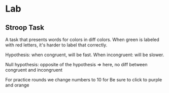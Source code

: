# Lab

Stroop Task
----------

A task that presents words for colors in diff colors. When green is labeled with red letters, it's harder to label that correctly.

Hypothesis: when congruent, will be fast. When incongruent: will be slower.

Null hypothesis: opposite of the hypothesis => here, no diff between congruent and incongruent

For practice rounds we change numbers to 10 for 
Be sure to click to purple and orange
